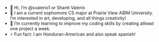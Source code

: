 - 👋 Hi, I’m @svalerio1 or Shanti Valerio
- 👀 I am a current sophomore CS major at Prairie View A@M University. I’m interested in art, developing, and all things creativity!
- 🌱 I’m currently learning to improve my coding skills by creating atleast one project a week.
- ⚡ Fun fact: I am Honduran-American and also speak spanish!

<!---
svalerio1/svalerio1 is a ✨ special ✨ repository because its `README.md` (this file) appears on your GitHub profile.
You can click the Preview link to take a look at your changes.
--->
